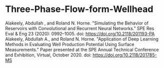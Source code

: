 # Three-Phase-Flow-form-Wellhead
Alakeely, Abdullah , and Roland N. Horne. "Simulating the  Behavior of Reservoirs with Convolutional and Recurrent  Neural Networks." SPE Res Eval &amp; Eng 23 (2020):  0992–1005. doi: https://doi.org/10.2118/201193-PA   Alakeely, Abdullah A., and Roland N. Horne. "Application of Deep Learning  Methods in Evaluating Well Production Potential Using Surface Measurements." Paper  presented at the SPE Annual Technical Conference and Exhibition, Virtual, October 2020.  doi: https://doi.org/10.2118/201785-MS
